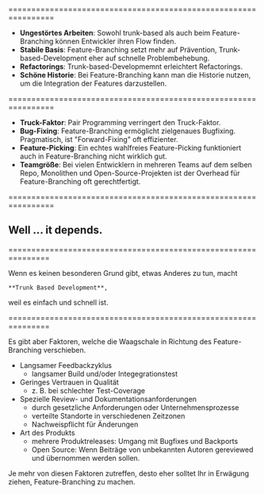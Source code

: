 

<!-- .slide: data-background-image="12-zusammenfassung/two-visions-3.png"  data-background-opacity="1.0"  data-background-size="contain" -->


================================================================


 * **Ungestörtes Arbeiten**: Sowohl trunk-based als auch beim Feature-Branching können Entwickler ihren Flow finden.
 * **Stabile Basis**: Feature-Branching setzt mehr auf Prävention, Trunk-based-Development eher auf schnelle Problembehebung.
 * **Refactorings**: Trunk-based-Developmemnt erleichtert Refactorings.
 * **Schöne Historie**: Bei Feature-Branching kann man die Historie nutzen, um die Integration der Features darzustellen.

================================================================


 * **Truck-Faktor**: Pair Programming verringert den Truck-Faktor.
 * **Bug-Fixing**: Feature-Branching ermöglicht zielgenaues Bugfixing. Pragmatisch, ist "Forward-Fixing" oft effizienter.
 * **Feature-Picking**: Ein echtes wahlfreies Feature-Picking funktioniert auch in Feature-Branching nicht wirklich gut.
 * **Teamgröße**: Bei vielen Entwicklern in mehreren Teams auf dem selben Repo, 
   Monolithen und Open-Source-Projekten
   ist der Overhead für Feature-Branching oft gerechtfertigt.


================================================================


<!-- .slide: data-background-image="12-zusammenfassung/two-visions-3.png"  data-background-opacity="0.4"  data-background-size="contain" -->

## Well ... it depends.





===============================================================


Wenn es keinen besonderen Grund gibt, etwas Anderes zu tun, macht

    **Trunk Based Development**,
    
weil es einfach und schnell ist.


===============================================================


Es gibt aber Faktoren, welche die Waagschale in Richtung des Feature-Branching verschieben.

 * Langsamer Feedbackzyklus
    * langsamer Build und/oder Integegrationstest
 * Geringes Vertrauen in Qualität
    * z. B. bei schlechter Test-Coverage
 * Spezielle Review- und Dokumentationsanforderungen
    * durch gesetzliche Anforderungen oder Unternehmensprozesse
    * verteilte Standorte in verschiedenen Zeitzonen
    * Nachweispflicht für Änderungen
 * Art des Produkts
    * mehrere Produktreleases: Umgang mit Bugfixes und Backports
    * Open Source: Wenn Beiträge von unbekannten Autoren gereviewed und übernommen werden sollen.
 
Je mehr von diesen Faktoren zutreffen,
desto eher solltet Ihr in Erwägung ziehen, 
Feature-Branching zu machen.